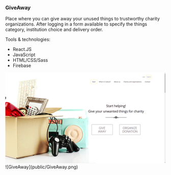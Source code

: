 ### GiveAway

Place where you can give away your unused things to trustworthy charity organizations. After logging in a form available to specify the things category, institution choice and delivery order.

Tools & technologies:
* React.JS
* JavaScript
* HTML/CSS/Sass
* Firebase

<img src="public/GiveAway.png" alt="GiveAway" />
![GiveAway](public/GiveAway.png)
